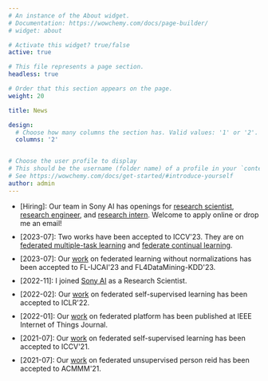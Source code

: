 ```yaml
---
# An instance of the About widget.
# Documentation: https://wowchemy.com/docs/page-builder/
# widget: about

# Activate this widget? true/false
active: true

# This file represents a page section.
headless: true

# Order that this section appears on the page.
weight: 20

title: News

design:
  # Choose how many columns the section has. Valid values: '1' or '2'.
  columns: '2'


# Choose the user profile to display
# This should be the username (folder name) of a profile in your `content/authors/` folder.
# See https://wowchemy.com/docs/get-started/#introduce-yourself
author: admin
---
```

<ul class="news-ul">
  <li>[Hiring]: Our team in Sony AI has openings for 
    <a href="https://ai.sony/joinus/job-roles/research-scientist-privacy-preserving-machine-learning/">research scientist</a>, 
    <a href="https://ai.sony/joinus/job-roles/Research-Engineer-Privacy-Preserving-and-Secure-AI/">research engineer</a>, and <a href="https://ai.sony/joinus/job-roles/research-intern-privacy-preserving-machine-learning/">research intern</a>. Welcome to apply online or drop me an email!</li>
  <!-- <li>[2022]: I have defended my PhD Thesis on Toward a generic federated learning platform optimized for computer vision applications</li> -->
  <li>[2023-07]: Two works have been accepted to ICCV'23. They are on <a href="publication/mas/">federated multiple-task learning</a> and <a href="publication/fl-continual/">federate continual learning</a>.</li>
  <li>[2023-07]: Our <a href="https://weiming.me/publication/fedwon/">work</a> on federated learning without normalizations has been accepted to FL-IJCAI'23 and FL4DataMining-KDD'23.</li>
  <li>[2022-11]: I joined <a href="https://ai.sony/">Sony AI</a> as a Research Scientist.</li>
  <li>[2022-02]: Our <a href="https://weiming.me/publication/fedssl/">work</a> on federated self-supervised learning has been accepted to ICLR'22.</li>
  <li>[2022-01]: Our <a href="https://weiming.me/publication/easyfl/">work</a> on federated platform has been published at IEEE Internet of Things Journal.</li>
  <li>[2021-07]: Our <a href="https://weiming.me/publication/fedu/">work</a> on federated self-supervised learning has been accepted to ICCV'21.</li>
  <li>[2021-07]: Our <a href="https://weiming.me/publication/fedureid/">work</a> on federated unsupervised person reid has been accepted to ACMMM'21.</li>
  <!-- <li>[2020-07]: Our <a href="https://weiming.me/publication/fedreid/">work</a> on federated person reid has been accepted at ACMMM'20.</li> -->
</ul>
<style>
.news-ul li{margin-bottom: 10px;}
</style>

